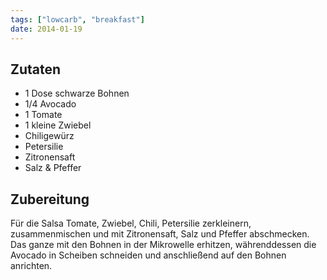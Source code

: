 ```yaml
---
tags: ["lowcarb", "breakfast"]
date: 2014-01-19
---
```


## Zutaten
- 1 Dose schwarze Bohnen
- 1/4 Avocado
- 1 Tomate
- 1 kleine Zwiebel
- Chiligewürz
- Petersilie
- Zitronensaft
- Salz & Pfeffer

## Zubereitung
Für die Salsa Tomate, Zwiebel, Chili, Petersilie zerkleinern, zusammenmischen und mit Zitronensaft, Salz und Pfeffer abschmecken. Das ganze mit den Bohnen in der Mikrowelle erhitzen, währenddessen die Avocado in Scheiben schneiden und anschließend auf den Bohnen anrichten.

